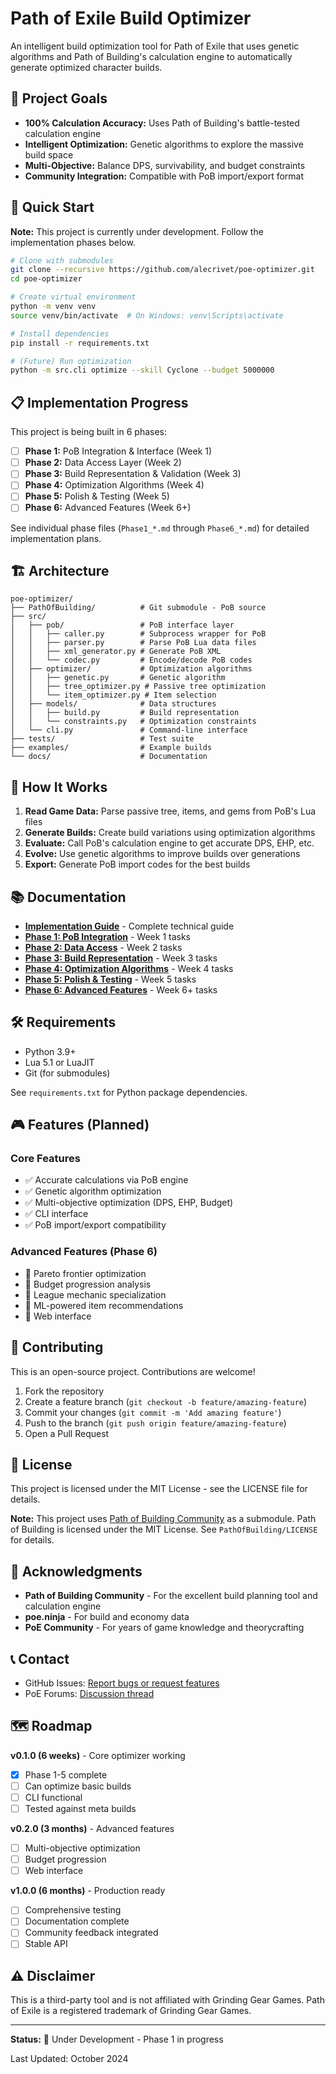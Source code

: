 # Path of Exile Build Optimizer

An intelligent build optimization tool for Path of Exile that uses genetic algorithms and Path of Building's calculation engine to automatically generate optimized character builds.

## 🎯 Project Goals

- **100% Calculation Accuracy:** Uses Path of Building's battle-tested calculation engine
- **Intelligent Optimization:** Genetic algorithms to explore the massive build space
- **Multi-Objective:** Balance DPS, survivability, and budget constraints
- **Community Integration:** Compatible with PoB import/export format

## 🚀 Quick Start

**Note:** This project is currently under development. Follow the implementation phases below.

```bash
# Clone with submodules
git clone --recursive https://github.com/alecrivet/poe-optimizer.git
cd poe-optimizer

# Create virtual environment
python -m venv venv
source venv/bin/activate  # On Windows: venv\Scripts\activate

# Install dependencies
pip install -r requirements.txt

# (Future) Run optimization
python -m src.cli optimize --skill Cyclone --budget 5000000
```

## 📋 Implementation Progress

This project is being built in 6 phases:

- [ ] **Phase 1:** PoB Integration & Interface (Week 1)
- [ ] **Phase 2:** Data Access Layer (Week 2)
- [ ] **Phase 3:** Build Representation & Validation (Week 3)
- [ ] **Phase 4:** Optimization Algorithms (Week 4)
- [ ] **Phase 5:** Polish & Testing (Week 5)
- [ ] **Phase 6:** Advanced Features (Week 6+)

See individual phase files (`Phase1_*.md` through `Phase6_*.md`) for detailed implementation plans.

## 🏗️ Architecture

```
poe-optimizer/
├── PathOfBuilding/          # Git submodule - PoB source
├── src/
│   ├── pob/                 # PoB interface layer
│   │   ├── caller.py        # Subprocess wrapper for PoB
│   │   ├── parser.py        # Parse PoB Lua data files
│   │   ├── xml_generator.py # Generate PoB XML
│   │   └── codec.py         # Encode/decode PoB codes
│   ├── optimizer/           # Optimization algorithms
│   │   ├── genetic.py       # Genetic algorithm
│   │   ├── tree_optimizer.py # Passive tree optimization
│   │   └── item_optimizer.py # Item selection
│   ├── models/              # Data structures
│   │   ├── build.py         # Build representation
│   │   └── constraints.py   # Optimization constraints
│   └── cli.py               # Command-line interface
├── tests/                   # Test suite
├── examples/                # Example builds
└── docs/                    # Documentation
```

## 🔧 How It Works

1. **Read Game Data:** Parse passive tree, items, and gems from PoB's Lua files
2. **Generate Builds:** Create build variations using optimization algorithms
3. **Evaluate:** Call PoB's calculation engine to get accurate DPS, EHP, etc.
4. **Evolve:** Use genetic algorithms to improve builds over generations
5. **Export:** Generate PoB import codes for the best builds

## 📚 Documentation

- **[Implementation Guide](notes/guides/POE_Build_Optimizer_Guide_v2.md)** - Complete technical guide
- **[Phase 1: PoB Integration](notes/guides/Phase1_PoB_Integration.md)** - Week 1 tasks
- **[Phase 2: Data Access](notes/guides/Phase2_Data_Access.md)** - Week 2 tasks
- **[Phase 3: Build Representation](notes/guides/Phase3_Build_Representation.md)** - Week 3 tasks
- **[Phase 4: Optimization Algorithms](notes/guides/Phase4_Optimization_Algorithms.md)** - Week 4 tasks
- **[Phase 5: Polish & Testing](notes/guides/Phase5_Polish_Testing.md)** - Week 5 tasks
- **[Phase 6: Advanced Features](notes/guides/Phase6_Advanced_Features.md)** - Week 6+ tasks

## 🛠️ Requirements

- Python 3.9+
- Lua 5.1 or LuaJIT
- Git (for submodules)

See `requirements.txt` for Python package dependencies.

## 🎮 Features (Planned)

### Core Features
- ✅ Accurate calculations via PoB engine
- ✅ Genetic algorithm optimization
- ✅ Multi-objective optimization (DPS, EHP, Budget)
- ✅ CLI interface
- ✅ PoB import/export compatibility

### Advanced Features (Phase 6)
- 🔄 Pareto frontier optimization
- 🔄 Budget progression analysis
- 🔄 League mechanic specialization
- 🔄 ML-powered item recommendations
- 🔄 Web interface

## 🤝 Contributing

This is an open-source project. Contributions are welcome!

1. Fork the repository
2. Create a feature branch (`git checkout -b feature/amazing-feature`)
3. Commit your changes (`git commit -m 'Add amazing feature'`)
4. Push to the branch (`git push origin feature/amazing-feature`)
5. Open a Pull Request

## 📜 License

This project is licensed under the MIT License - see the LICENSE file for details.

**Note:** This project uses [Path of Building Community](https://github.com/PathOfBuildingCommunity/PathOfBuilding) as a submodule. Path of Building is licensed under the MIT License. See `PathOfBuilding/LICENSE` for details.

## 🙏 Acknowledgments

- **Path of Building Community** - For the excellent build planning tool and calculation engine
- **poe.ninja** - For build and economy data
- **PoE Community** - For years of game knowledge and theorycrafting

## 📞 Contact

- GitHub Issues: [Report bugs or request features](https://github.com/alecrivet/poe-optimizer/issues)
- PoE Forums: [Discussion thread](link-when-available)

## 🗺️ Roadmap

**v0.1.0 (6 weeks)** - Core optimizer working
- [x] Phase 1-5 complete
- [ ] Can optimize basic builds
- [ ] CLI functional
- [ ] Tested against meta builds

**v0.2.0 (3 months)** - Advanced features
- [ ] Multi-objective optimization
- [ ] Budget progression
- [ ] Web interface

**v1.0.0 (6 months)** - Production ready
- [ ] Comprehensive testing
- [ ] Documentation complete
- [ ] Community feedback integrated
- [ ] Stable API

## ⚠️ Disclaimer

This is a third-party tool and is not affiliated with Grinding Gear Games. Path of Exile is a registered trademark of Grinding Gear Games.

---

**Status:** 🚧 Under Development - Phase 1 in progress

Last Updated: October 2024

